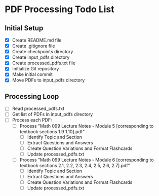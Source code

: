 # PDF Processing Todo List

## Initial Setup
- [x] Create README.md file
- [x] Create .gitignore file
- [x] Create checkpoints directory
- [x] Create input_pdfs directory
- [x] Create processed_pdfs.txt file
- [x] Initialize Git repository
- [x] Make initial commit
- [x] Move PDFs to input_pdfs directory

## Processing Loop
- [ ] Read processed_pdfs.txt
- [ ] Get list of PDFs in input_pdfs directory
- [ ] Process each PDF:
  - [ ] Process "Math 099 Lecture Notes - Module 5 [corresponding to textbook sections 1.9  1.10].pdf"
    - [ ] Identify Topic and Section
    - [ ] Extract Questions and Answers
    - [ ] Create Question Variations and Format Flashcards
    - [ ] Update processed_pdfs.txt
  - [ ] Process "Math 099 Lecture Notes - Module 6 [corresponding to textbook sections 2.1, 2.2, 2.3, 2.4, 2.5, 2.6, 2.7].pdf"
    - [ ] Identify Topic and Section
    - [ ] Extract Questions and Answers
    - [ ] Create Question Variations and Format Flashcards
    - [ ] Update processed_pdfs.txt
